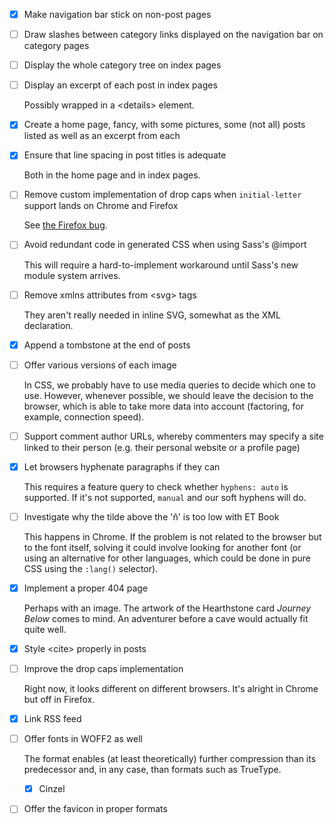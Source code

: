 - [x]  Make navigation bar stick on non-post pages

- [ ]  Draw slashes between category links displayed on the navigation bar on category pages

- [ ]  Display the whole category tree on index pages

- [ ]  Display an excerpt of each post in index pages

    Possibly wrapped in a &lt;details&gt; element.

- [x]  Create a home page, fancy, with some pictures, some (not all) posts listed as well as an excerpt from each

- [x]  Ensure that line spacing in post titles is adequate

    Both in the home page and in index pages.

- [ ]  Remove custom implementation of drop caps when `initial-letter` support lands on Chrome and Firefox

	See [the Firefox bug](https://bugzilla.mozilla.org/show_bug.cgi?id=1223880).

- [ ]  Avoid redundant code in generated CSS when using Sass's @import

    This will require a hard-to-implement workaround until Sass's new module system arrives.

- [ ]  Remove xmlns attributes from &lt;svg&gt; tags

    They aren't really needed in inline SVG, somewhat as the XML declaration.

- [x]  Append a tombstone at the end of posts

- [ ]  Offer various versions of each image

    In CSS, we probably have to use media queries to decide which one to use. However, whenever possible, we should leave the decision to the browser, which is able to take more data into account (factoring, for example, connection speed).

- [ ]  Support comment author URLs, whereby commenters may specify a site linked to their person (e.g. their personal website or a profile page)

- [x]  Let browsers hyphenate paragraphs if they can

    This requires a feature query to check whether `hyphens: auto` is supported. If it's not supported, `manual` and our soft hyphens will do.

- [ ]  Investigate why the tilde above the 'ñ' is too low with ET Book

    This happens in Chrome. If the problem is not related to the browser but to the font itself, solving it could involve looking for another font (or using an alternative for other languages, which could be done in pure CSS using the `:lang()` selector).

- [x]  Implement a proper 404 page

    Perhaps with an image. The artwork of the Hearthstone card _Journey Below_ comes to mind. An adventurer before a cave would actually fit quite well.

- [x]  Style &lt;cite&gt; properly in posts

- [ ]  Improve the drop caps implementation

    Right now, it looks different on different browsers. It's alright in Chrome but off in Firefox.

- [x]  Link RSS feed

- [ ]  Offer fonts in WOFF2 as well

    The format enables (at least theoretically) further compression than its predecessor and, in any case, than formats such as TrueType.
    
    - [x]  Cinzel

- [ ]  Offer the favicon in proper formats
